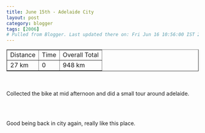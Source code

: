```yaml
---
title: June 15th - Adelaide City
layout: post
category: blogger
tags: [2006]
# Pulled from Blogger. Last updated there on: Fri Jun 16 10:56:00 IST 2006
---
```

<TABLE BORDER="1"><TR><TD>Distance</TD><TD>Time</TD><TD>Overall Total</TD></TR><TR><TD>27 km</TD><TD>0</TD><TD>948 km</TD></TR></TABLE><br /><br />Collected the bike at mid afternoon and did a small tour around adelaide.<br /><br /><a onblur="try {parent.deselectBloggerImageGracefully();} catch(e) {}" href="http://photos1.blogger.com/blogger/916/2956/1600/IMG_0852.jpg"><img style="display:block; margin:0px auto 10px; text-align:center;cursor:pointer; cursor:hand;" src="http://photos1.blogger.com/blogger/916/2956/320/IMG_0852.jpg" border="0" alt="" /></a><br /><br />Good being back in city again, really like this place.
